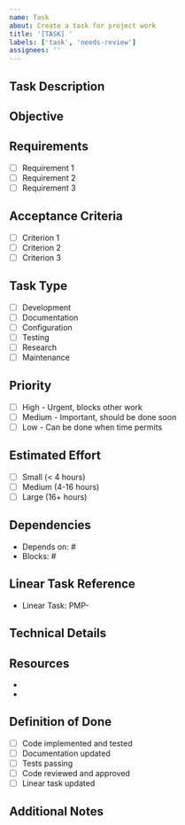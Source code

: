 ```yaml
---
name: Task
about: Create a task for project work
title: '[TASK] '
labels: ['task', 'needs-review']
assignees: ''
---
```


## Task Description
<!-- A clear and concise description of the task -->

## Objective
<!-- What is the goal of this task? -->

## Requirements
<!-- List the specific requirements for this task -->
- [ ] Requirement 1
- [ ] Requirement 2
- [ ] Requirement 3

## Acceptance Criteria
<!-- Define what "done" looks like for this task -->
- [ ] Criterion 1
- [ ] Criterion 2
- [ ] Criterion 3

## Task Type
- [ ] Development
- [ ] Documentation
- [ ] Configuration
- [ ] Testing
- [ ] Research
- [ ] Maintenance

## Priority
- [ ] High - Urgent, blocks other work
- [ ] Medium - Important, should be done soon
- [ ] Low - Can be done when time permits

## Estimated Effort
- [ ] Small (< 4 hours)
- [ ] Medium (4-16 hours)
- [ ] Large (16+ hours)

## Dependencies
<!-- List any tasks or issues that must be completed before this one -->
- Depends on: #
- Blocks: #

## Linear Task Reference
<!-- Provide the Linear task ID -->
- Linear Task: PMP-

## Technical Details
<!-- Any technical specifications, constraints, or implementation notes -->

## Resources
<!-- Links to relevant documentation, designs, or references -->
- 
- 

## Definition of Done
<!-- Specific criteria that must be met for this task to be considered complete -->
- [ ] Code implemented and tested
- [ ] Documentation updated
- [ ] Tests passing
- [ ] Code reviewed and approved
- [ ] Linear task updated

## Additional Notes
<!-- Any other relevant information -->